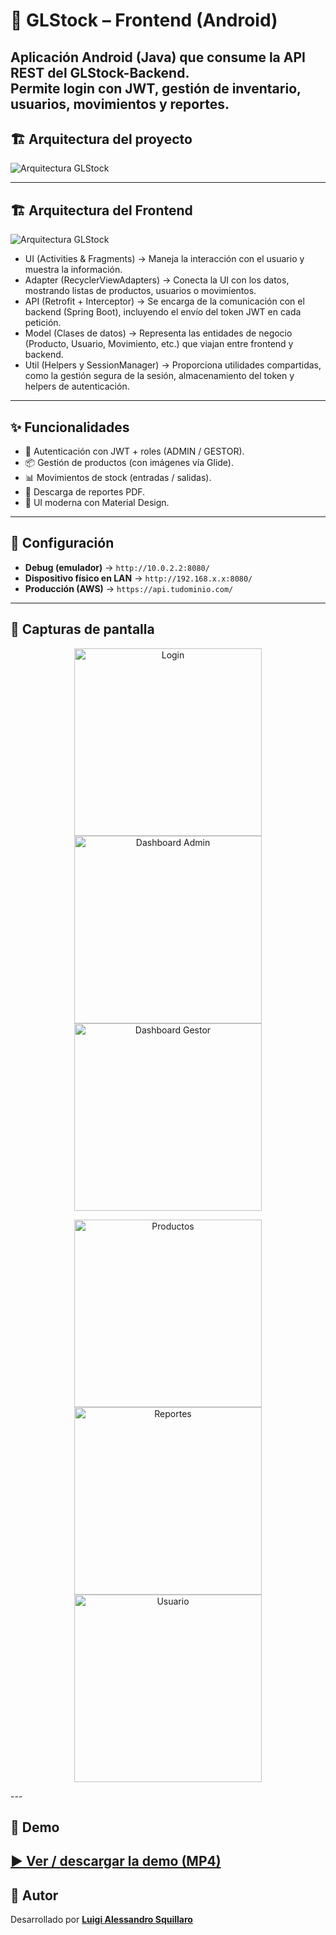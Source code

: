 # 📱 GLStock – Frontend (Android)

Aplicación Android (Java) que consume la API REST del **GLStock-Backend**.  
Permite login con **JWT**, gestión de inventario, usuarios, movimientos y reportes.
--- 
## 🏗️ Arquitectura del proyecto 

![Arquitectura GLStock](https://github.com/user-attachments/assets/6626d44a-3fcf-4239-8cd6-79ee52aaa003)

--- 
## 🏗️ Arquitectura del Frontend


![Arquitectura GLStock](https://github.com/user-attachments/assets/f88e3a26-c30f-4a22-9d27-e181089bdb41)

- UI (Activities & Fragments) → Maneja la interacción con el usuario y muestra la información.
- Adapter (RecyclerViewAdapters) → Conecta la UI con los datos, mostrando listas de productos, usuarios o movimientos.
- API (Retrofit + Interceptor) → Se encarga de la comunicación con el backend (Spring Boot), incluyendo el envío del token JWT en cada petición.
- Model (Clases de datos) → Representa las entidades de negocio (Producto, Usuario, Movimiento, etc.) que viajan entre frontend y backend.
- Util (Helpers y SessionManager) → Proporciona utilidades compartidas, como la gestión segura de la sesión, almacenamiento del token y helpers de autenticación.

--- 
## ✨ Funcionalidades
- 🔐 Autenticación con JWT + roles (ADMIN / GESTOR).
- 📦 Gestión de productos (con imágenes vía Glide).
- 📊 Movimientos de stock (entradas / salidas).
- 📄 Descarga de reportes PDF.
- 🎨 UI moderna con Material Design.

--- 
## 🔧 Configuración
- **Debug (emulador)** → `http://10.0.2.2:8080/`
- **Dispositivo físico en LAN** → `http://192.168.x.x:8080/`
- **Producción (AWS)** → `https://api.tudominio.com/`

--- 
## 📸 Capturas de pantalla

<p align="center">
  <img src="https://github.com/user-attachments/assets/5cff7661-b422-4fb5-9663-933a9973ecc1" alt="Login" width="300"/>
  <img src="https://github.com/user-attachments/assets/ce0e23a8-9503-42bb-b211-0a9f5906a94a" alt="Dashboard Admin" width="300"/>
  <img src="https://github.com/user-attachments/assets/8c9d24a0-7593-4f53-aba6-2e5496ab05cf" alt="Dashboard Gestor" width="300"/>
</p>


<p align="center">
  <img src="https://github.com/user-attachments/assets/7229486e-2b00-49d3-b1b5-67c939d595de" alt="Productos" width="300"/>
  <img src="https://github.com/user-attachments/assets/e0c4081f-e1c3-4baf-9f13-ab3c283bf326" alt="Reportes" width="300"/>
  <img src="https://github.com/user-attachments/assets/d8f723c7-a93b-44bb-8905-585f6fd5a1c0" alt="Usuario" width="300"/>
</p>
--- 

## 🎥 Demo
[▶️ Ver / descargar la demo (MP4)](https://raw.githubusercontent.com/USUARIO/GLStock-Frontend/main/assets/demo.mp4)
--- 

## 👤 Autor

Desarrollado por **[Luigi Alessandro Squillaro](https://github.com/lasr79)** 
